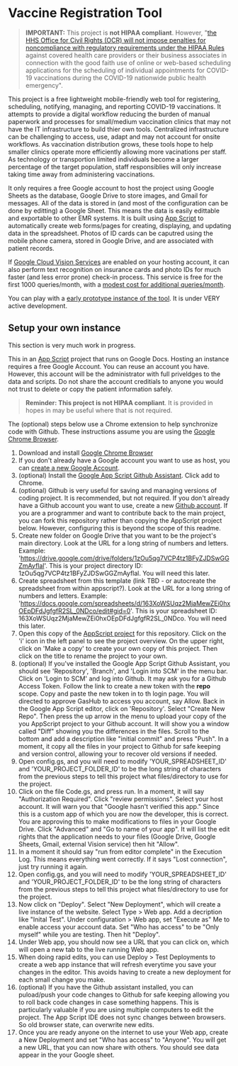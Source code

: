 # Vaccine Registration Tool

> **IMPORTANT:** This project is **not HIPAA compliant**.  However, "[the HHS Office
for Civil Rights (OCR) will not impose penalties for noncompliance with regulatory
requirements under the HIPAA Rules](https://public-inspection.federalregister.gov/2021-03348.pdf?utm_campaign=pi+subscription+mailing+list&utm_source=federalregister.gov&utm_medium=email) against covered health care providers or their business
associates in connection with the good faith use of online or web-based scheduling applications
for the scheduling of individual appointments for COVID-19 vaccinations during the COVID-19
nationwide public health emergency".

This project is a free lightweight mobile-friendly web tool for registering, scheduling, notifying, managing, and reporting COVID-19 vaccinations.   It attempts to provide a digital workflow reducing the burden of manual paperwork and processes for small/medium vaccination clinics that may not have the IT infrastructure to build thier own tools. Centralized infrastructure can be challenging to access, use, adapt and may not account for onsite workflows.  As vaccination distribution grows, these tools hope to help smaller clinics operate more efficiently allowing more vacinations per staff.  As technology or transportion limited individuals become a larger percentage of the target population, staff responsiblies will only increase taking time away from administering vaccinations.

It only requires a free Google account to host the project using Google Sheets as the database, Google Drive to store images, and Gmail for messages.  All of the data is stored in (and most of the configuration can be done by editting) a Google Sheet. This means the data is easily edittable and exportable to other EMR systems. It is built using [App Script](https://developers.google.com/apps-script) to automatically create web forms/pages for creating, displaying, and updating data in the spreadsheet. Photos of ID cards can be caputred using the mobile phone camera, stored in Google Drive, and are associated with patient records.

If [Google Cloud Vision Services](https://cloud.google.com/vision) are enabled on your hosting account, it can also perform text recognition on insurance cards and photo IDs for much faster (and less error prone) check-in process.  This service is free for the first 1000 queries/month, with a [modest cost for additional queries/month](https://cloud.google.com/vision/pricing).

You can play with a [early prototype instance of the tool](https://script.google.com/macros/s/AKfycbwM92Cxn9iD-ePMKojsJS0RhWIcCZBfn_h50M8RgHiR2rJxIM6dIUzLEX-ojEIYcAisuQ/exec).  It is under VERY active development.

## Setup your own instance

This section is very much work in progress.

This in an [App Script](https://developers.google.com/apps-script) project that runs on Google Docs.  Hosting an instance requires a free Google Account.   You can reuse an account you have. However, this account will be the administrator with full priveldges to the data and scripts.  Do not share the account creditials to anyone you would not trust to delete or copy the patient information safely.  

> **Reminder: This project is not HIPAA compliant**.  It is provided in hopes in may be useful where that is not required.

The (optional) steps below use a Chrome extension to help synchronize code with Github.  These instructions assume you are using the [Google Chrome Browser](https://www.google.com/chrome).

1. Download and install [Google Chrome Browser](https://www.google.com/chrome)
2. If you don't already have a Google account you want to use as host, you can [create a new Google Account](https://accounts.google.com/signup).
3. (optional) Install the [Google App Script Github Assistant](https://chrome.google.com/webstore/detail/google-apps-script-github/lfjcgcmkmjjlieihflfhjopckgpelofo).  Click add to Chrome.
4. (optional) Github is very useful for saving and managing versions of coding project.  It is recommended, but not required.  If you don't already have a Github account you want to use, create a new [Github account](https://github.com/).  If you are a programmer and want to contribute back to the main project, you can fork this repository rather than copying the AppScript project below.  However, configuring this is beyond the scope of this readme.
5. Create new folder on Google Drive that you want to be the project's main directory.  Look at the URL for a long string of numbers and letters.  Example: 'https://drive.google.com/drive/folders/1zOu5qg7VCP4tz1BFyZJDSwGGZmAyflal'. This is your project directory ID: 1zOu5qg7VCP4tz1BFyZJDSwGGZmAyflal.  You will need this later.
6. Create spreadsheet from this template (link TBD - or autocreate the spreadsheet from within appscript?).  Look at the URL for a long string of numbers and letters.  Example: 'https://docs.google.com/spreadsheets/d/163XoWSUqz2MjaMewZEi0hxOEpDFdJgfgfR2SL_0NDco/edit#gid=0'. This is your spreadsheet ID: 163XoWSUqz2MjaMewZEi0hxOEpDFdJgfgfR2SL_0NDco.  You will need this later.
7. Open this copy of the [AppScript project](https://script.google.com/d/1O38qwdfY_Pycg1hFUm-Ocm7wKxHrqfuI3feZr-7-ci8cVTEX1tTV6AW7/edit?usp=sharing) for this repository.  Click on the 'i' icon in the left panel to see the project overview.  On the upper right, click on 'Make a copy' to create your own copy of this project.  Then click on the title to rename the project to your own.
8. (optional) If you've installed the Google App Script Github Assistant, you should see 'Repository', 'Branch', and 'Login into SCM' in the menu bar.  Click on 'Login to SCM' and log into Github.  It may ask you for a Github Access Token.  Follow the link to create a new token with the **repo** scope.  Copy and paste the new token in to th login page.  You will directed to approve GasHub to access you account, say Allow. Back in the Google App Script editor, click on 'Repository'.  Select "Create New Repo".  Then press the up arrow in the menu to upload your copy of the you AppScript project to your Github account.  It will show you a window called "Diff" showing you the differences in the files.  Scroll to the bottom and add a description like "initial commit" and press "Push".  In a moment, it copy all the files in your project to Github for safe keeping and version control, allowing your to recover old versions if needed.
9. Open config.gs, and you will need to modify 'YOUR_SPREADSHEET_ID' and 'YOUR_PROJECT_FOLDER_ID' to be the long string of characters from the previous steps to tell this project what files/directory to use for the project.
10. Click on the file Code.gs, and press run.  In a moment, it will say "Authorization Required".  Click "review permissions".  Select your host account. It will warn you that "Google hasn't verified this app."  Since this is a custom app of which you are now the developer, this is correct.  You are approving this to make modifications to files in your Google Drive.  Click "Advanced" and "Go to name of your app".  It will list the edit rights that the application needs to your files (Google Drive, Google Sheets, Gmail, external Vision service) then hit "Allow".
11. In a moment it should say "run from editor complete" in the Execution Log.  This means everything went correctly.  If it says "Lost connection", just try running it again.
12. Open config.gs, and you will need to modify 'YOUR_SPREADSHEET_ID' and 'YOUR_PROJECT_FOLDER_ID' to be the long string of characters from the previous steps to tell this project what files/directory to use for the project.
13.  Now click on "Deploy".  Select "New Deployment", which will create a live instance of the website.  Select Type > Web app.  Add a decription like "Inital Test".  Under configuration > Web app, set "Execute as" Me to enable access your account data.  Set "Who has access" to be "Only myself" while you are testing.  Then hit "Deploy".
14.  Under Web app, you should now see a URL that you can click on, which will open a new tab to the live running Web app.
15.  When doing rapid edits, you can use Deploy > Test Deployments to create a web app instance that will refresh everytime you save your changes in the editor.  This avoids having to create a new deployment for each small change you make.
16. (optional) If you have the Github assistant installed, you can puload/push your code changes to Github for safe keeping allowing you to roll back code changes in case something happens.  This is particularly valuable if you are using multiple computers to edit the project.  The App Script IDE does not sync changes between browsers. So old browser state, can overwrite new edits. 
17.  Once you are ready anyone on the internet to use your Web app, create a New Deployment and set "Who has access" to "Anyone".  You will get a new URL, that you can now share with others.  You should see data appear in the your Google sheet.
